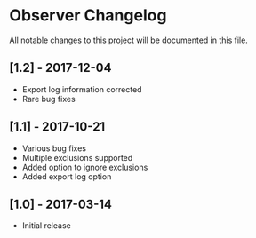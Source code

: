 # Observer Changelog

All notable changes to this project will be documented in this file.

## [1.2] - 2017-12-04
- Export log information corrected
- Rare bug fixes

## [1.1] - 2017-10-21
- Various bug fixes
- Multiple exclusions supported
- Added option to ignore exclusions
- Added export log option

## [1.0] - 2017-03-14
- Initial release